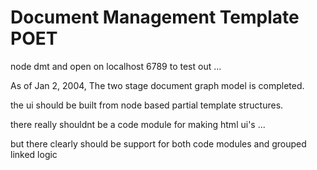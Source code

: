 Document Management Template POET
===


node dmt and open on localhost 6789 to test out ... 

As of Jan 2, 2004, The two stage document graph model is completed.  

the ui should be built from node based partial template structures.

there really shouldnt be a code module for making html ui's ... 

but there clearly should be support for both code modules and grouped linked logic
